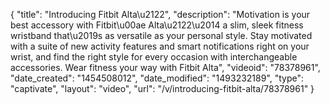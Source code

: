{
    "title": "Introducing Fitbit Alta\u2122",
    "description": "Motivation is your best accessory with Fitbit\u00ae Alta\u2122\u2014 a slim, sleek fitness wristband that\u2019s as versatile as your personal style. Stay motivated with a suite of new activity features and smart notifications right on your wrist, and find the right style for every occasion with interchangeable accessories. Wear fitness your way with Fitbit Alta",
    "videoid": "78378961",
    "date_created": "1454508012",
    "date_modified": "1493232189",
    "type": "captivate",
    "layout": "video",
    "url": "\/v\/introducing-fitbit-alta\/78378961"
}